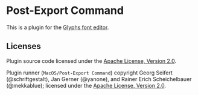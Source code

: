 # Post-Export Command

This is a plugin for the [Glyphs font editor](https://glyphsapp.com).

## Licenses

Plugin source code licensed under the [Apache License, Version 2.0](http://www.apache.org/licenses/LICENSE-2.0).

Plugin runner (`MacOS/Post-Export Command`) copyright Georg Seifert (@schriftgestalt), Jan Gerner (@yanone), and Rainer Erich Scheichelbauer (@mekkablue); licensed under the [Apache License, Version 2.0](http://www.apache.org/licenses/LICENSE-2.0).
